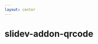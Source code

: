 ```yaml
---
layout: center
---
```


<div class="flex flex-col items-center">

# slidev-addon-qrcode

<QRCode
    :width="300"
    :height="300"
    type="svg"
    data="https://sli.dev"
    :margin="10"
    :imageOptions="{ margin: 10 }"
    :dotsOptions="{ type: 'extra-rounded', color: 'purple' }"
    image="/logo.svg"
/>

</div>
